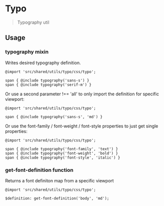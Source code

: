 # Typo

> Typography util

## Usage

### typography mixin

Writes desired typography definition.

```
@import 'src/shared/utils/typo/css/typo';

span { @include typography('sans-s') }
span { @include typography('serif-m') }
```

Or use a second parameter !== 'all' to only import the definition for specific viewport:

```
@import 'src/shared/utils/typo/css/typo';

span { @include typography('sans-s', 'md') }
```

Or use the font-family / font-weight / font-style properties to just get single properties:

```
@import 'src/shared/utils/typo/css/typo';

span { @include typography('font-family', 'text') }
span { @include typography('font-weight', 'bold') }
span { @include typography('font-style', 'italic') }
```

### get-font-definition function

Returns a font definiton map from a specific viewport

```
@import 'src/shared/utils/typo/css/typo';

$definition: get-font-definition('body', 'md');
```
